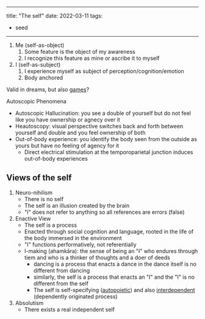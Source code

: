 
---
title: "The self"
date: 2022-03-11
tags:
- seed
---

1. Me (self-as-object)
	1. Some feature is the object of my awareness
	2. I recognize this feature as mine or ascribe it to myself
2. I (self-as-subject)
	1. I experience myself as subject of perception/cognition/emotion
	2. Body anchored

Valid in dreams, but also [games](thoughts/games.md)?

Autoscopic Phenomena
- Autoscopic Hallucination: you see a double of yourself but do not feel like you have ownership or agnecy over it
- Heautoscopy: visual perspective switches back and forth between yourself and double and you feel ownership of both
- Out-of-body experience: you identify the body seen from the outside as yours but have no feeling of agency for it
	- Direct electrical stimulation at the temporoparietal junction induces out-of-body experiences

## Views of the self
1. Neuro-nihilism
	- There is no self
	- The self is an illusion created by the brain
	- "I" does not refer to anything so all references are errors (false)
2. Enactive View
	- The self is a process
	- Enacted through social cognition and language, rooted in the life of the body immersed in the environment
	- "I" functions performatively, not referentially
	- I-making (ahamkāra): the sense of being an "I" who endures through tiem and who is a thinker of thoughts and a doer of deeds
		- dancing is a process that enacts a dance in the dance itself is no different from dancing
		- similarly, the self is a process that enacts an "I" and the "I" is no different from the self
		- The self is self-specifying ([autopoietic](thoughts/autopoiesis.md)) and also [interdependent](thoughts/interdependence.md) (dependently originated process)
3. Absolutism
	- There exists a real independent self